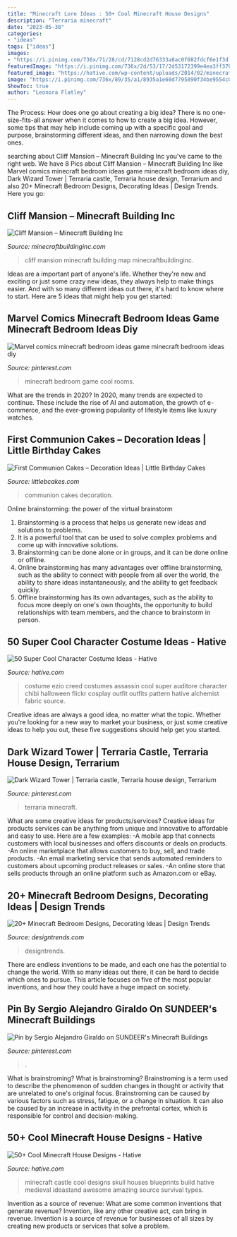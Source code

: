 ```yaml
---
title: "Minecraft Lore Ideas : 50+ Cool Minecraft House Designs"
description: "Terraria minecraft"
date: "2023-05-30"
categories:
- "ideas"
tags: ["ideas"]
images:
- "https://i.pinimg.com/736x/71/28/cd/7128cd2d76333a8ac0f082fdcf6e1f3d.jpg"
featuredImage: "https://i.pinimg.com/736x/2d/53/17/2d53172399e4ea3ff370207d1a4629ea.jpg"
featured_image: "https://hative.com/wp-content/uploads/2014/02/minecraft-houses/minecraft-skull-castle-3.jpg"
image: "https://i.pinimg.com/736x/89/35/a1/8935a1e60d7795890f34be9554c0cd32.jpg"
ShowToc: true
author: "Leonora Flatley"
---
```



The Process: How does one go about creating a big idea?
There is no one-size-fits-all answer when it comes to how to create a big idea. However, some tips that may help include coming up with a specific goal and purpose, brainstorming different ideas, and then narrowing down the best ones.

	

		
searching about Cliff Mansion – Minecraft Building Inc you've came to the right web. We have 8 Pics about Cliff Mansion – Minecraft Building Inc like Marvel comics minecraft bedroom ideas game minecraft bedroom ideas diy, Dark Wizard Tower | Terraria castle, Terraria house design, Terrarium and also 20+ Minecraft Bedroom Designs, Decorating Ideas | Design Trends. Here you go:
		
    
## Cliff Mansion – Minecraft Building Inc

<img loading=lazy src="https://minecraftbuildinginc.com/wp-content/uploads/2014/03/cliff-mansion-minecraft-building-ideas-8.jpg" onerror="this.onerror=null;this.src='https://tse3.mm.bing.net/th?id=OIP.qB6k9-f3IrRylJ94rdODIwHaEW&amp;pid=15.1';" alt="Cliff Mansion – Minecraft Building Inc">

_Source: minecraftbuildinginc.com_

>cliff mansion minecraft building map minecraftbuildinginc. 

	

Ideas are a important part of anyone's life. Whether they're new and exciting or just some crazy new ideas, they always help to make things easier. And with so many different ideas out there, it's hard to know where to start. Here are 5 ideas that might help you get started: 

    
## Marvel Comics Minecraft Bedroom Ideas Game Minecraft Bedroom Ideas Diy

<img loading=lazy src="https://i.pinimg.com/736x/89/35/a1/8935a1e60d7795890f34be9554c0cd32.jpg" onerror="this.onerror=null;this.src='https://tse4.mm.bing.net/th?id=OIP.n9sn9BvGbN93JnY37tBsBAHaLH&amp;pid=15.1';" alt="Marvel comics minecraft bedroom ideas game minecraft bedroom ideas diy">

_Source: pinterest.com_

>minecraft bedroom game cool rooms. 

	

What are the trends in 2020?
In 2020, many trends are expected to continue. These include the rise of AI and automation, the growth of e-commerce, and the ever-growing popularity of lifestyle items like luxury watches.

    
## First Communion Cakes – Decoration Ideas | Little Birthday Cakes

<img loading=lazy src="http://www.littlebcakes.com/wp-content/uploads/2014/02/Pictures-of-First-Communion-Cakes-627x1024.jpg" onerror="this.onerror=null;this.src='https://tse2.mm.bing.net/th?id=OIP.iNCejBY0aD6J938eaEJdHAHaMG&amp;pid=15.1';" alt="First Communion Cakes – Decoration Ideas | Little Birthday Cakes">

_Source: littlebcakes.com_

>communion cakes decoration. 

	

Online brainstorming: the power of the virtual brainstorm
1. Brainstorming is a process that helps us generate new ideas and solutions to problems.
2. It is a powerful tool that can be used to solve complex problems and come up with innovative solutions.
3. Brainstorming can be done alone or in groups, and it can be done online or offline.
4. Online brainstorming has many advantages over offline brainstorming, such as the ability to connect with people from all over the world, the ability to share ideas instantaneously, and the ability to get feedback quickly.
5. Offline brainstorming has its own advantages, such as the ability to focus more deeply on one's own thoughts, the opportunity to build relationships with team members, and the chance to brainstorm in person.

    
## 50 Super Cool Character Costume Ideas - Hative

<img loading=lazy src="https://hative.com/wp-content/uploads/2014/10/super-cool-costume-ideas/34-ezio-costume.jpg" onerror="this.onerror=null;this.src='https://tse4.mm.bing.net/th?id=OIP.1Ed13lbWFTyNVvBZ5fBPyAHaJ4&amp;pid=15.1';" alt="50 Super Cool Character Costume Ideas - Hative">

_Source: hative.com_

>costume ezio creed costumes assassin cool super auditore character chibi halloween flickr cosplay outfit outfits pattern hative alchemist fabric source. 

	

Creative ideas are always a good idea, no matter what the topic. Whether you're looking for a new way to market your business, or just some creative ideas to help you out, these five suggestions should help get you started.

    
## Dark Wizard Tower | Terraria Castle, Terraria House Design, Terrarium

<img loading=lazy src="https://i.pinimg.com/736x/71/28/cd/7128cd2d76333a8ac0f082fdcf6e1f3d.jpg" onerror="this.onerror=null;this.src='https://tse3.mm.bing.net/th?id=OIP.V8Uq7lwxyfNPriNknDkztgHaNr&amp;pid=15.1';" alt="Dark Wizard Tower | Terraria castle, Terraria house design, Terrarium">

_Source: pinterest.com_

>terraria minecraft. 

	

What are some creative ideas for products/services?
Creative ideas for products services can be anything from unique and innovative to affordable and easy to use. Here are a few examples: 
-A mobile app that connects customers with local businesses and offers discounts or deals on products. 
-An online marketplace that allows customers to buy, sell, and trade products. 
-An email marketing service that sends automated reminders to customers about upcoming product releases or sales. 
-An online store that sells products through an online platform such as Amazon.com or eBay.

    
## 20+ Minecraft Bedroom Designs, Decorating Ideas | Design Trends

<img loading=lazy src="https://images.designtrends.com/wp-content/uploads/2015/10/11110058/Minecraft-Single-Bedroom-Idea.png" onerror="this.onerror=null;this.src='https://tse3.mm.bing.net/th?id=OIP.vHsL-4qbVZkXst8DveeH9AHaEZ&amp;pid=15.1';" alt="20+ Minecraft Bedroom Designs, Decorating Ideas | Design Trends">

_Source: designtrends.com_

>designtrends. 

	

There are endless inventions to be made, and each one has the potential to change the world. With so many ideas out there, it can be hard to decide which ones to pursue. This article focuses on five of the most popular inventions, and how they could have a huge impact on society.

    
## Pin By Sergio Alejandro Giraldo On SUNDEER&#039;s Minecraft Buildings

<img loading=lazy src="https://i.pinimg.com/736x/2d/53/17/2d53172399e4ea3ff370207d1a4629ea.jpg" onerror="this.onerror=null;this.src='https://tse4.mm.bing.net/th?id=OIP.JXlcN_eYOQf4QULs-V8i5QHaMz&amp;pid=15.1';" alt="Pin by Sergio Alejandro Giraldo on SUNDEER&#039;s Minecraft Buildings">

_Source: pinterest.com_

>. 

	

What is brainstroming?
What is brainstroming? Brainstroming is a term used to describe the phenomenon of sudden changes in thought or activity that are unrelated to one's original focus. Brainstroming can be caused by various factors such as stress, fatigue, or a change in situation. It can also be caused by an increase in activity in the prefrontal cortex, which is responsible for control and decision-making.

    
## 50+ Cool Minecraft House Designs - Hative

<img loading=lazy src="https://hative.com/wp-content/uploads/2014/02/minecraft-houses/minecraft-skull-castle-3.jpg" onerror="this.onerror=null;this.src='https://tse3.mm.bing.net/th?id=OIP.rQS27eKKIE5hczcEvHRrVwHaEK&amp;pid=15.1';" alt="50+ Cool Minecraft House Designs - Hative">

_Source: hative.com_

>minecraft castle cool designs skull houses blueprints build hative medieval ideastand awesome amazing source survival types. 

	

Invention as a source of revenue: What are some common inventions that generate revenue?
Invention, like any other creative act, can bring in revenue. Invention is a source of revenue for businesses of all sizes by creating new products or services that solve a problem.

